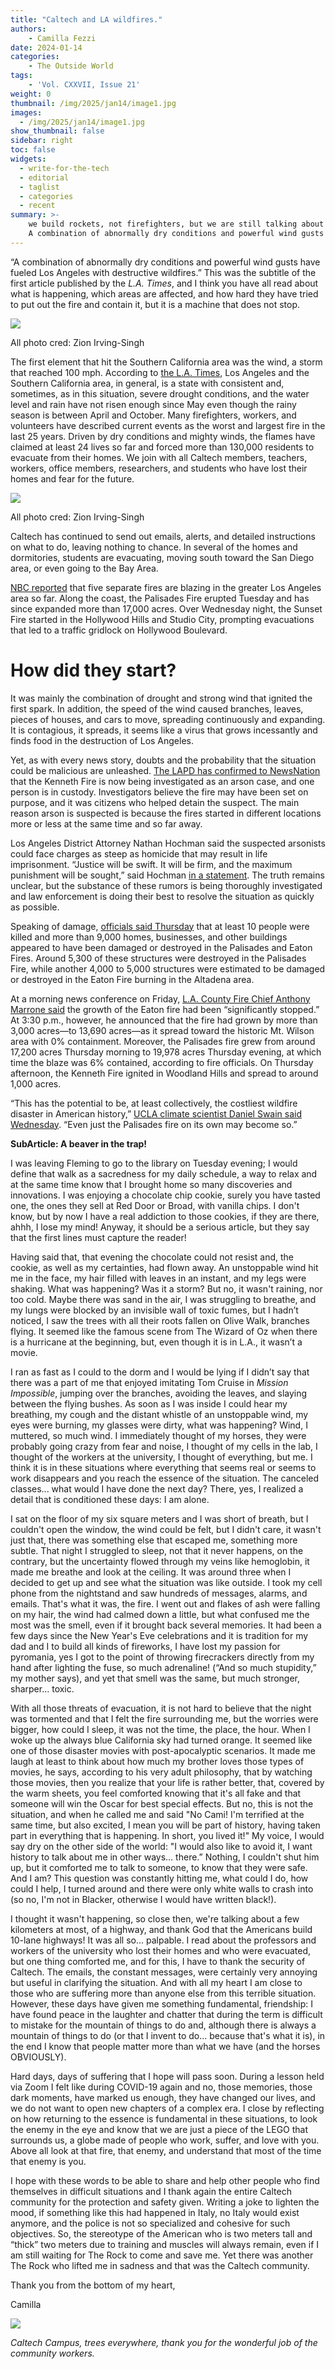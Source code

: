 ```yaml
---
title: "Caltech and LA wildfires."
authors: 
    - Camilla Fezzi
date: 2024-01-14
categories:
    - The Outside World
tags:
    - 'Vol. CXXVII, Issue 21'
weight: 0
thumbnail: /img/2025/jan14/image1.jpg
images:
  - /img/2025/jan14/image1.jpg
show_thumbnail: false
sidebar: right
toc: false
widgets:
  - write-for-the-tech
  - editorial
  - taglist
  - categories
  - recent
summary: >-
    we build rockets, not firefighters, but we are still talking about fire…right? 
    A combination of abnormally dry conditions and powerful wind gusts have fueled Los Angeles with destructive wildfires.” This was the subtitle of the first article published by the *L.A. Times*, and I think you have all read about what is happening, which areas are affected, and how hard they have tried to put out the fire and contain it, but it is a machine that does not stop.
---
```


 “A combination of abnormally dry conditions and powerful wind gusts have fueled Los Angeles with destructive wildfires.” This was the subtitle of the first article published by the *L.A. Times*, and I think you have all read about what is happening, which areas are affected, and how hard they have tried to put out the fire and contain it, but it is a machine that does not stop.

 ![](/img/2025/jan14/image1.jpg)

All photo cred: Zion Irving-Singh

The first element that hit the Southern California area was the wind, a storm that reached 100 mph. According to [the L.A. Times](https://www.latimes.com/environment/story/2025-01-13/could-brush-clearance-have-helped-slow-the-spread-of-the-palisades-fire), Los Angeles and the Southern California area, in general, is a state with consistent and, sometimes, as in this situation, severe drought conditions, and the water level and rain have not risen enough since May even though the rainy season is between April and October. Many firefighters, workers, and volunteers have described current events as the worst and largest fire in the last 25 years. Driven by dry conditions and mighty winds, the flames have claimed at least 24 lives so far and forced more than 130,000 residents to evacuate from their homes. We join with all Caltech members, teachers, workers, office members, researchers, and students who have lost their homes and fear for the future.



![](/img/2025/jan14/image7.jpg)

All photo cred: Zion Irving-Singh

Caltech has continued to send out emails, alerts, and detailed instructions on what to do, leaving nothing to chance. In several of the homes and dormitories, students are evacuating, moving south toward the San Diego area, or even going to the Bay Area.

[NBC reported](https://www.nbclosangeles.com/news/business/money-report/los-angeles-wildfires-could-be-costliest-blaze-in-u-s-history/3599913/) that five separate fires are blazing in the greater Los Angeles area so far. Along the coast, the Palisades Fire erupted Tuesday and has since expanded more than 17,000 acres. Over Wednesday night, the Sunset Fire started in the Hollywood Hills and Studio City, prompting evacuations that led to a traffic gridlock on Hollywood Boulevard.


# How did they start?

It was mainly the combination of drought and strong wind that ignited the first spark. In addition, the speed of the wind caused branches, leaves, pieces of houses, and cars to move, spreading continuously and expanding. It is contagious, it spreads, it seems like a virus that grows incessantly and finds food in the destruction of Los Angeles.

Yet, as with every news story, doubts and the probability that the situation could be malicious are unleashed. [The LAPD has confirmed to NewsNation](https://www.newsnationnow.com/your-morning/your-morning-arson-arrest-kenneth-fire/) that the Kenneth Fire is now being investigated as an arson case, and one person is in custody. Investigators believe the fire may have been set on purpose, and it was citizens who helped detain the suspect. The main reason arson is suspected is because the fires started in different locations more or less at the same time and so far away. 

Los Angeles District Attorney Nathan Hochman said the suspected arsonists could face charges as steep as homicide that may result in life imprisonment. “Justice will be swift. It will be firm, and the maximum punishment will be sought,” said Hochman [in a statement](https://lacounty.gov/2025/01/08/statement-from-los-angeles-county-district-attorney-nathan-hochman-on-the-los-angeles-county-fires/). The truth remains unclear, but the substance of these rumors is being thoroughly investigated and law enforcement is doing their best to resolve the situation as quickly as possible.

Speaking of damage, [officials said Thursday](https://www.washingtonpost.com/weather/interactive/2025/los-angeles-fires-palisades-eaton/) that at least 10 people were killed and more than 9,000 homes, businesses, and other buildings appeared to have been damaged or destroyed in the Palisades and Eaton Fires. Around 5,300 of these structures were destroyed in the Palisades Fire, while another 4,000 to 5,000 structures were estimated to be damaged or destroyed in the Eaton Fire burning in the Altadena area.

At a morning news conference on Friday, [L.A. County Fire Chief Anthony Marrone said](https://www.washingtonpost.com/weather/2025/01/09/california-fires-palisades-eaton-los-angeles-updates/) the growth of the Eaton fire had been “significantly stopped.” At 3:30 p.m., however, he announced that the fire had grown by more than 3,000 acres—to 13,690 acres—as it spread toward the historic Mt. Wilson area with 0% containment. Moreover, the Palisades fire grew from around 17,200 acres Thursday morning to 19,978 acres Thursday evening, at which time the blaze was 6% contained, according to fire officials. On Thursday afternoon, the Kenneth Fire ignited in Woodland Hills and spread to around 1,000 acres.

“This has the potential to be, at least collectively, the costliest wildfire disaster in American history,” [UCLA climate scientist Daniel Swain said Wednesday](https://www.snexplores.org/article/why-is-los-angeles-burning-wildfire#:~:text=%E2%80%9CThis%20has%20the%20potential%20to,its%20own%20may%20become%20so.%E2%80%9D). “Even just the Palisades fire on its own may become so.”

**SubArticle: A beaver in the trap!**

I was leaving Fleming to go to the library on Tuesday evening; I would define that walk as a sacredness for my daily schedule, a way to relax and at the same time know that I brought home so many discoveries and innovations. I was enjoying a chocolate chip cookie, surely you have tasted one, the ones they sell at Red Door or Broad, with vanilla chips. I don't know, but by now I have a real addiction to those cookies, if they are there, ahhh, I lose my mind! Anyway, it should be a serious article, but they say that the first lines must capture the reader!

Having said that, that evening the chocolate could not resist and, the cookie, as well as my certainties, had flown away. An unstoppable wind hit me in the face, my hair filled with leaves in an instant, and my legs were shaking. What was happening? Was it a storm? But no, it wasn't raining, nor too cold. Maybe there was sand in the air, I was struggling to breathe, and my lungs were blocked by an invisible wall of toxic fumes, but I hadn’t noticed, I saw the trees with all their roots fallen on Olive Walk, branches flying. It seemed like the famous scene from The Wizard of Oz when there is a hurricane at the beginning, but, even though it is in L.A., it wasn’t a movie. 

I ran as fast as I could to the dorm and I would be lying if I didn’t say that there was a part of me that enjoyed imitating Tom Cruise in *Mission Impossible*, jumping over the branches, avoiding the leaves, and slaying between the flying bushes. As soon as I was inside I could hear my breathing, my cough and the distant whistle of an unstoppable wind, my eyes were burning, my glasses were dirty, what was happening? Wind, I muttered, so much wind. I immediately thought of my horses, they were probably going crazy from fear and noise, I thought of my cells in the lab, I thought of the workers at the university, I thought of everything, but me. I think it is in these situations where everything that seems real or seems to work disappears and you reach the essence of the situation. The canceled classes... what would I have done the next day? There, yes, I realized a detail that is conditioned these days: I am alone.

I sat on the floor of my six square meters and I was short of breath, but I couldn't open the window, the wind could be felt, but I didn't care, it wasn't just that, there was something else that escaped me, something more subtle. That night I struggled to sleep, not that it never happens, on the contrary, but the uncertainty flowed through my veins like hemoglobin, it made me breathe and look at the ceiling. It was around three when I decided to get up and see what the situation was like outside. I took my cell phone from the nightstand and saw hundreds of messages, alarms, and emails. That's what it was, the fire. I went out and flakes of ash were falling on my hair, the wind had calmed down a little, but what confused me the most was the smell, even if it brought back several memories. It had been a few days since the New Year's Eve celebrations and it is tradition for my dad and I to build all kinds of fireworks, I have lost my passion for pyromania, yes I got to the point of throwing firecrackers directly from my hand after lighting the fuse, so much adrenaline! (“And so much stupidity,” my mother says), and yet that smell was the same, but much stronger, sharper... toxic.

With all those threats of evacuation, it is not hard to believe that the night was tormented and that I felt the fire surrounding me, but the worries were bigger, how could I sleep, it was not the time, the place, the hour. When I woke up the always blue California sky had turned orange. It seemed like one of those disaster movies with post-apocalyptic scenarios. It made me laugh at least to think about how much my brother loves those types of movies, he says, according to his very adult philosophy, that by watching those movies, then you realize that your life is rather better, that, covered by the warm sheets, you feel comforted knowing that it's all fake and that someone will win the Oscar for best special effects. But no, this is not the situation, and when he called me and said "No Cami! I'm terrified at the same time, but also excited, I mean you will be part of history, having taken part in everything that is happening. In short, you lived it!" My voice, I would say dry on the other side of the world: "I would also like to avoid it, I want history to talk about me in other ways… there.” Nothing, I couldn't shut him up, but it comforted me to talk to someone, to know that they were safe. And I am? This question was constantly hitting me, what could I do, how could I help, I turned around and there were only white walls to crash into (so no, I'm not in Blacker, otherwise I would have written black!).

I thought it wasn't happening, so close then, we're talking about a few kilometers at most, of a highway, and thank God that the Americans build 10-lane highways! It was all so... palpable. I read about the professors and workers of the university who lost their homes and who were evacuated, but one thing comforted me, and for this, I have to thank the security of Caltech. The emails, the constant messages, were certainly very annoying but useful in clarifying the situation. And with all my heart I am close to those who are suffering more than anyone else from this terrible situation. However, these days have given me something fundamental, friendship: I have found peace in the laughter and chatter that during the term is difficult to mistake for the mountain of things to do and, although there is always a mountain of things to do (or that I invent to do... because that's what it is), in the end I know that people matter more than what we have (and the horses OBVIOUSLY).

Hard days, days of suffering that I hope will pass soon. During a lesson held via Zoom I felt like during COVID-19 again and no, those memories, those dark moments, have marked us enough, they have changed our lives, and we do not want to open new chapters of a complex era. I close by reflecting on how returning to the essence is fundamental in these situations, to look the enemy in the eye and know that we are just a piece of the LEGO that surrounds us, a globe made of people who work, suffer, and love with you. Above all look at that fire, that enemy, and understand that most of the time that enemy is you.

I hope with these words to be able to share and help other people who find themselves in difficult situations and I thank again the entire Caltech community for the protection and safety given. Writing a joke to lighten the mood, if something like this had happened in Italy, no Italy would exist anymore, and the police is not so specialized and cohesive for such objectives. So, the stereotype of the American who is two meters tall and “thick” two meters due to training and muscles will always remain, even if I am still waiting for The Rock to come and save me. Yet there was another The Rock who lifted me in sadness and that was the Caltech community.

Thank you from the bottom of my heart,

Camilla

 ![](/img/2025/jan14/caltech-trees.jpg)

*Caltech Campus, trees everywhere, thank you for the wonderful job of the community workers.*
